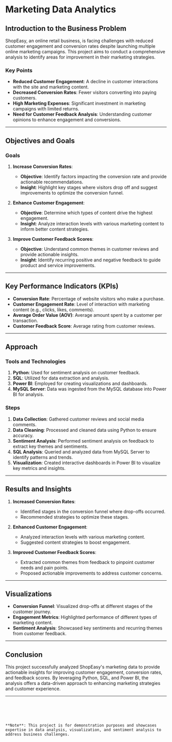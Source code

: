 # Marketing Data Analytics

## Introduction to the Business Problem

ShopEasy, an online retail business, is facing challenges with reduced customer engagement and conversion rates despite launching multiple online marketing campaigns. This project aims to conduct a comprehensive analysis to identify areas for improvement in their marketing strategies.

### Key Points
- **Reduced Customer Engagement**: A decline in customer interactions with the site and marketing content.
- **Decreased Conversion Rates**: Fewer visitors converting into paying customers.
- **High Marketing Expenses**: Significant investment in marketing campaigns with limited returns.
- **Need for Customer Feedback Analysis**: Understanding customer opinions to enhance engagement and conversions.

---

## Objectives and Goals

### Goals
1. **Increase Conversion Rates**:
   - **Objective**: Identify factors impacting the conversion rate and provide actionable recommendations.
   - **Insight**: Highlight key stages where visitors drop off and suggest improvements to optimize the conversion funnel.

2. **Enhance Customer Engagement**:
   - **Objective**: Determine which types of content drive the highest engagement.
   - **Insight**: Analyze interaction levels with various marketing content to inform better content strategies.

3. **Improve Customer Feedback Scores**:
   - **Objective**: Understand common themes in customer reviews and provide actionable insights.
   - **Insight**: Identify recurring positive and negative feedback to guide product and service improvements.

---

## Key Performance Indicators (KPIs)

- **Conversion Rate**: Percentage of website visitors who make a purchase.
- **Customer Engagement Rate**: Level of interaction with marketing content (e.g., clicks, likes, comments).
- **Average Order Value (AOV)**: Average amount spent by a customer per transaction.
- **Customer Feedback Score**: Average rating from customer reviews.

---

## Approach

### Tools and Technologies
1. **Python**: Used for sentiment analysis on customer feedback.
2. **SQL**: Utilized for data extraction and analysis.
3. **Power BI**: Employed for creating visualizations and dashboards.
4. **MySQL Server**: Data was ingested from the MySQL database into Power BI for analysis.

### Steps
1. **Data Collection**: Gathered customer reviews and social media comments.
2. **Data Cleaning**: Processed and cleaned data using Python to ensure accuracy.
3. **Sentiment Analysis**: Performed sentiment analysis on feedback to extract key themes and sentiments.
4. **SQL Analysis**: Queried and analyzed data from MySQL Server to identify patterns and trends.
5. **Visualization**: Created interactive dashboards in Power BI to visualize key metrics and insights.

---

## Results and Insights

1. **Increased Conversion Rates**:
   - Identified stages in the conversion funnel where drop-offs occurred.
   - Recommended strategies to optimize these stages.

2. **Enhanced Customer Engagement**:
   - Analyzed interaction levels with various marketing content.
   - Suggested content strategies to boost engagement.

3. **Improved Customer Feedback Scores**:
   - Extracted common themes from feedback to pinpoint customer needs and pain points.
   - Proposed actionable improvements to address customer concerns.

---

## Visualizations

- **Conversion Funnel**: Visualized drop-offs at different stages of the customer journey.
- **Engagement Metrics**: Highlighted performance of different types of marketing content.
- **Sentiment Analysis**: Showcased key sentiments and recurring themes from customer feedback.

---

## Conclusion

This project successfully analyzed ShopEasy's marketing data to provide actionable insights for improving customer engagement, conversion rates, and feedback scores. By leveraging Python, SQL, and Power BI, the analysis offers a data-driven approach to enhancing marketing strategies and customer experience.

---

```





**Note**: This project is for demonstration purposes and showcases expertise in data analysis, visualization, and sentiment analysis to address business challenges.
